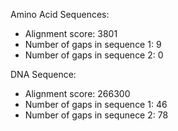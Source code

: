 Amino Acid Sequences:
- Alignment score: 3801
- Number of gaps in sequence 1: 9
- Number of gaps in sequence 2: 0


DNA Sequence:
- Alignment score: 266300
- Number of gaps in sequence 1: 46
- Number of gaps in sequnece 2: 78